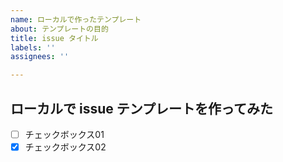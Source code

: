 ```yaml
---
name: ローカルで作ったテンプレート
about: テンプレートの目的
title: issue タイトル
labels: ''
assignees: ''

---
```


## ローカルで issue テンプレートを作ってみた

- [ ] チェックボックス01
- [x] チェックボックス02
